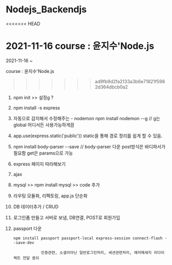 # Nodejs_Backendjs
<<<<<<< HEAD

2021-11-16 course : 윤지수'Node.js
=======
2021-11-16 ~

course : 윤지수'Node.js
>>>>>>> ad9fb9d2fa2133a3b6e71821f5982d364dbcb0a2

1. npm init >> 설정g
?
2. npm install -s express

3. 자동으로 감지해서 수정해주는 - nodemon 
        npm install nodemon --g // g는 global 어디서든 사용가능하게끔
        
4. app.use(express.static('public'))
        static을 통해 경로 정리를 쉽게 할 수 있음.

5. npm install body-parser --save // body-parser 다운 
        post방식은 바디파서가 필요함 
        get은 params으로 가능 

6. express 페이지 따라해보기

7. ajax

8. mysql  >> npm install mysql >> code 추가 

9. 라우팅 모듈화, 리팩토링, app.js 단순화

10. DB 데이터추가  / CRUD

11. 로그인폼 만들고 서버로 보냄, DB연결, POST로 회원가입 

12. passport 다운
        
        npm install passport passport-local express-session connect-flash --save-dev

                    인증관련, 소셜이아닌 일반로그인처리, 세션관련처리, 에러메세지 리다이렉트 전달 용이
